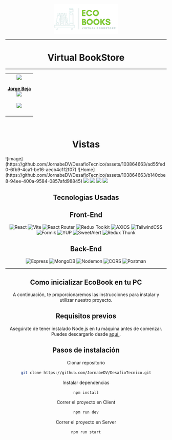   <div align='center'><a href="" target="_blank">
      <img style='background-color:black' src="./Client/src/assets/LogoEcobooks.png" width="200">
    </a>
  </div>
  <hr>
  <h1 align='center'>Virtual BookStore</h1>
<hr>
<table align='center'>
    <td align='center'>
      <div>
        <a href="https://github.com/JornabeDV" target="_blank" rel="author">
          <img width="110" src="https://avatars.githubusercontent.com/u/103864663?s=400&u=c15958417e895daefc6bdc014da615b1ff78ea3a&v=4"/>
        </a>
        <a href="https://github.com/JornabeDV" target="_blank" rel="author">
          <h4 style="margin-top: 1rem;">Jorge Beja</br>
        </a>
        <div style='display: flex; flex-direction: column'>
          <a href="https://github.com/JornabeDV" target="_blank">
            <img style='width:8rem' src="https://img.shields.io/static/v1?style=for-the-badge&message=GitHub&color=172B4D&logo=GitHub&logoColor=FFFFFF&label="/>
          </a>
          <br/>
          <a href="https://www.linkedin.com/in/jorge-nahuel-beja-rosa/" target="_blank">
          <img style='width:8rem' src="https://img.shields.io/badge/linkedin%20-%230077B5.svg?&style=for-the-badge&logo=linkedin&logoColor=white"/>
        </a>
        </div>
      </div>
    </td>
</table>

<br>

<h1 align='center'> Vistas  </h1>
![image](https://github.com/JornabeDV/DesafioTecnico/assets/103864663/ad55fed0-6fb9-4ca1-be16-aecb4c1f2f07)
![Home](https://github.com/JornabeDV/DesafioTecnico/assets/103864663/b140cbe8-94ee-400a-9584-0857afd98845)

<img style='' src="./Client/src/assets/views/landingPage2.png"/>
<img style='' src="./Client/src/assets/views/Home.png"/>
<img style='' src="./Client/src/assets/views/Form.png"/>
<img style='' src="./Client/src/assets/views/Favorite.png"/>
<br>

<section align='center' id='tech-stack'>
  <h1 align='center'> Tecnologias Usadas </h1>
  <h2 align='center'>Front-End</h2>

![React](https://img.shields.io/static/v1?style=for-the-badge&message=React&color=222222&logo=React&logoColor=61DAFB&label=)
![Vite](https://img.shields.io/badge/vite-%23646CFF.svg?style=for-the-badge&logo=vite&logoColor=white)
![React Router](https://img.shields.io/badge/React_Router-CA4245?style=for-the-badge&logo=react-router&logoColor=white)
![Redux Toolkit](https://img.shields.io/badge/Redux_Toolkit-764ABC?style=for-the-badge&logo=redux&logoColor=white)
![AXIOS](https://img.shields.io/badge/AXIOS-%235A29E4?style=for-the-badge&logo=axios)
![TailwindCSS](https://img.shields.io/badge/tailwindcss-%2338B2AC.svg?style=for-the-badge&logo=tailwind-css&logoColor=white)
![Formik](https://img.shields.io/badge/FORMIK-172B4D?style=for-the-badge)
![YUP](https://img.shields.io/badge/YUP-000?style=for-the-badge)
![SweetAlert](https://img.shields.io/badge/SweetAlert-3085d6?style=for-the-badge&logo=sweetalert&logoColor=white)
![Redux Thunk](https://img.shields.io/badge/Redux_Thunk-764ABC?style=for-the-badge&logo=redux&logoColor=white)

  <h2>Back-End</h2>

![Express](https://img.shields.io/badge/express-%23404d59.svg?style=for-the-badge&logo=express&logoColor=%2361DAFB)
![MongoDB](https://img.shields.io/badge/mongodb-%23316192.svg?style=for-the-badge&logo=mongodb&logoColor=white) 
![Nodemon](https://img.shields.io/badge/Nodemon-76D04B?style=for-the-badge&logo=nodemon&logoColor=white)
![CORS](https://img.shields.io/badge/CORS-%23FF6F61.svg?style=for-the-badge&logo=CORS&logoColor=white)
![Postman](https://img.shields.io/badge/Postman-FF6C37?style=for-the-badge&logo=postman&logoColor=white)

<hr>
<h1> Como inicializar EcoBook en tu PC </h1>

A continuación, te proporcionaremos las instrucciones para instalar y utilizar nuestro proyecto.

<h2> Requisitos previos</h2>
Asegúrate de tener instalado Node.js en tu máquina antes de comenzar. Puedes descargarlo desde <a href='https://nodejs.org'> aquí </a>.

<h2>Pasos de instalación</h2>

Clonar repositorio

```sh
git clone https://github.com/JornabeDV/DesafioTecnico.git
```

Instalar dependencias

```sh
npm install
```

Correr el proyecto en Client

```sh
npm run dev
```
Correr el proyecto en Server

```sh
npm run start
```
